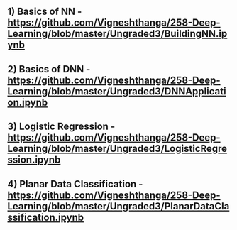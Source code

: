 ## 1) Basics of NN - https://github.com/Vigneshthanga/258-Deep-Learning/blob/master/Ungraded3/BuildingNN.ipynb
## 2) Basics of DNN - https://github.com/Vigneshthanga/258-Deep-Learning/blob/master/Ungraded3/DNNApplication.ipynb
## 3) Logistic Regression - https://github.com/Vigneshthanga/258-Deep-Learning/blob/master/Ungraded3/LogisticRegression.ipynb 
## 4) Planar Data Classification - https://github.com/Vigneshthanga/258-Deep-Learning/blob/master/Ungraded3/PlanarDataClassification.ipynb 
